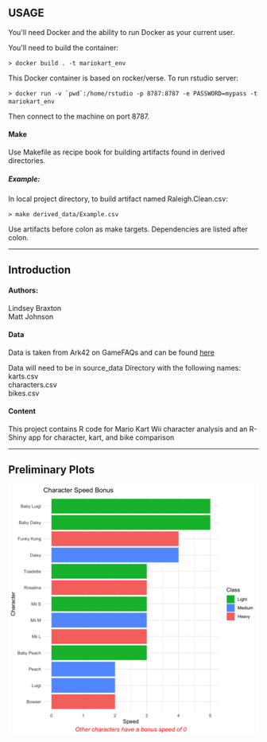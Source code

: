 USAGE
-----
You'll need Docker and the ability to run Docker as your current user.

You'll need to build the container:

    > docker build . -t mariokart_env

This Docker container is based on rocker/verse. To run rstudio server:

    > docker run -v `pwd`:/home/rstudio -p 8787:8787 -e PASSWORD=mypass -t mariokart_env
      
Then connect to the machine on port 8787.

#### Make
Use Makefile as recipe book for building artifacts found in derived directories. 

##### Example:
In local project directory, to build artifact named Raleigh.Clean.csv:

    > make derived_data/Example.csv
    
Use artifacts before colon as make targets. Dependencies are listed after colon. 

***

Introduction
------------

#### Authors:
Lindsey Braxton \
Matt Johnson

#### Data
Data is taken from Ark42 on GameFAQs and can be found [here](https://gamefaqs.gamespot.com/wii/942008-mario-kart-wii/faqs/52716)

Data will need to be in source_data Directory with the following names: \
karts.csv \
characters.csv \
bikes.csv 


#### Content
This project contains R code for Mario Kart Wii character analysis and an R-Shiny app for character, kart, and bike comparison

***

Preliminary Plots
-----------------

![](readme_graphics/Character.Speed.plot.png)